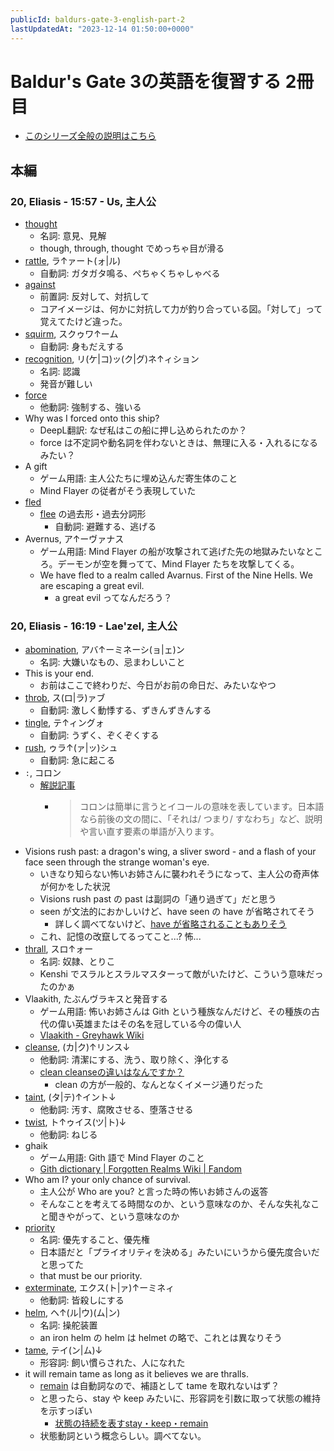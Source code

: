 ```yaml
---
publicId: baldurs-gate-3-english-part-2
lastUpdatedAt: "2023-12-14 01:50:00+0000"
---
```


# Baldur's Gate 3の英語を復習する 2冊目

- [このシリーズ全般の説明はこちら](./baldurs-gate-3-english-index.html)

## 本編

### 20, Eliasis - 15:57 - Us, 主人公

- [thought](https://ejje.weblio.jp/content/thought)
  - 名詞: 意見、見解
  - though, through, thought でめっちゃ目が滑る
- [rattle](https://ejje.weblio.jp/content/rattle), ラ↑ァート(ォ|ル)
  - 自動詞: ガタガタ鳴る、ぺちゃくちゃしゃべる
- [against](https://ejje.weblio.jp/content/against)
  - 前置詞: 反対して、対抗して
  - コアイメージは、何かに対抗して力が釣り合っている図。「対して」って覚えてたけど違った。
- [squirm](https://ejje.weblio.jp/content/squirm), スクゥワ↑ーム
  - 自動詞: 身もだえする
- [recognition](https://ejje.weblio.jp/content/recognition), リ(ケ|コ)ッ(ク|グ)ネ↑ィション
  - 名詞: 認識
  - 発音が難しい
- [force](https://ejje.weblio.jp/content/force)
  - 他動詞: 強制する、強いる
- Why was I forced onto this ship?
  - DeepL翻訳: なぜ私はこの船に押し込められたのか？
  - force は不定詞や動名詞を伴わないときは、無理に入る・入れるになるみたい？
- A gift
  - ゲーム用語: 主人公たちに埋め込んだ寄生体のこと
  - Mind Flayer の従者がそう表現していた
- [fled](https://ejje.weblio.jp/content/fled)
  - [flee](https://ejje.weblio.jp/content/flee) の過去形・過去分詞形
    - 自動詞: 避難する、逃げる
- Avernus, ア↑ーヴァナス
  - ゲーム用語: Mind Flayer の船が攻撃されて逃げた先の地獄みたいなところ。デーモンが空を舞ってて、Mind Flayer たちを攻撃してくる。
  - We have fled to a realm called Avarnus. First of the Nine Hells. We are escaping a great evil.
    - a great evil ってなんだろう？

### 20, Eliasis - 16:19 - Lae'zel, 主人公

- [abomination](https://ejje.weblio.jp/content/abomination), アバ↑ーミネーシ(ョ|ェ)ン
  - 名詞: 大嫌いなもの、忌まわしいこと
- This is your end.
  - お前はここで終わりだ、今日がお前の命日だ、みたいなやつ
- [throb](https://ejje.weblio.jp/content/throb), ス(ロ|ラ)ァブ
  - 自動詞: 激しく動悸する、ずきんずきんする
- [tingle](https://ejje.weblio.jp/content/tingle), テ↑ィングォ
  - 自動詞: うずく、ぞくぞくする
- [rush](https://ejje.weblio.jp/content/rush), ゥラ↑(ァ|ッ)シュ
  - 自動詞: 急に起こる
- `:`, コロン
  - [解説記事](<https://www.qqeng.com/blog2/study/difference-comma-colon-semicolon.html#:~:text=%E8%A8%80%E3%81%84%E3%81%BE%E3%81%97%E3%81%9F%E3%80%8D-,%E3%82%B3%E3%83%AD%E3%83%B3%20/%20colon(%EF%BC%9A),-%E3%82%B3%E3%83%AD%E3%83%B3%E3%81%AF%E7%B0%A1%E5%8D%98>)
    - > コロンは簡単に言うとイコールの意味を表しています。日本語なら前後の文の間に、「それは/ つまり/ すなわち」など、説明や言い直す要素の単語が入ります。
- Visions rush past: a dragon's wing, a sliver sword - and a flash of your face seen through the strange woman's eye.
  - いきなり知らない怖いお姉さんに襲われそうになって、主人公の奇声体が何かをした状況
  - Visions rush past の past は副詞の「通り過ぎて」だと思う
  - seen が文法的におかしいけど、have seen の have が省略されてそう
    - 詳しく調べてないけど、[have が省略されることもありそう](https://detail.chiebukuro.yahoo.co.jp/qa/question_detail/q11149642446)
  - これ、記憶の改竄してるってこと...? 怖...
- [thrall](https://ejje.weblio.jp/content/thrall), スロ↑ォー
  - 名詞: 奴隷、とりこ
  - Kenshi でスラルとスラルマスターって敵がいたけど、こういう意味だったのかぁ
- Vlaakith, たぶんヴラキスと発音する
  - ゲーム用語: 怖いお姉さんは Gith という種族なんだけど、その種族の古代の偉い英雄またはその名を冠している今の偉い人
  - [Vlaakith - Greyhawk Wiki](https://greyhawkonline.com/greyhawkwiki/Vlaakith)
- [cleanse](https://ejje.weblio.jp/content/cleanse), (カ|ク)↑リンス↓
  - 他動詞: 清潔にする、洗う、取り除く、浄化する
  - [clean cleanseの違いはなんですか？](https://detail.chiebukuro.yahoo.co.jp/qa/question_detail/q10105213305)
    - clean の方が一般的、なんとなくイメージ通りだった
- [taint](https://ejje.weblio.jp/content/taint), (タ|テ)↑イント↓
  - 他動詞: 汚す、腐敗させる、堕落させる
- [twist](https://ejje.weblio.jp/content/twist), ト↑ゥイス(ツ|ト)↓
  - 他動詞: ねじる
- ghaik
  - ゲーム用語: Gith 語で Mind Flayer のこと
  - [Gith dictionary | Forgotten Realms Wiki | Fandom](https://forgottenrealms.fandom.com/wiki/Gith_dictionary)
- Who am I? your only chance of survival.
  - 主人公が Who are you? と言った時の怖いお姉さんの返答
  - そんなことを考えてる時間なのか、という意味なのか、そんな失礼なこと聞きやがって、という意味なのか
- [priority](https://ejje.weblio.jp/content/priority)
  - 名詞: 優先すること、優先権
  - 日本語だと「プライオリティを決める」みたいにいうから優先度合いだと思ってた
  - that must be our priority.
- [exterminate](https://ejje.weblio.jp/content/exterminate), エクス(ト|ァ)↑ーミネィ
  - 他動詞: 皆殺しにする
- [helm](https://ejje.weblio.jp/content/helm), ヘ↑(ル|ウ)(ム|ン)
  - 名詞: 操舵装置
  - an iron helm の helm は helmet の略で、これとは異なりそう
- [tame](https://ejje.weblio.jp/content/tame), テイ(ン|ム)↓
  - 形容詞: 飼い慣らされた、人になれた
- it will remain tame as long as it believes we are thralls.
  - [remain](https://ejje.weblio.jp/content/remain) は自動詞なので、補語として tame を取れないはず？
  - と思ったら、stay や keep みたいに、形容詞を引数に取って状態の維持を示すっぽい
    - [状態の持続を表すstay・keep・remain](https://yasashii-english.net/2021/11/09/stay-keep-remain/)
  - 状態動詞という概念らしい。調べてない。

